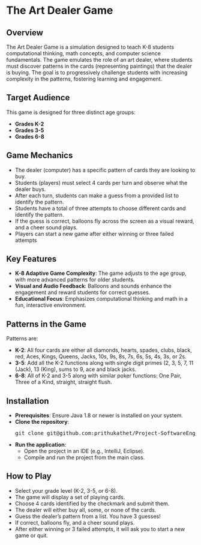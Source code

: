 <h1>The Art Dealer Game</h1>

<h2>Overview</h2>
<p>
The Art Dealer Game is a simulation designed to teach K-8 students computational thinking, math concepts, and computer science fundamentals. The game emulates the role of an art dealer, where students must discover patterns in the cards (representing paintings) that the dealer is buying. The goal is to progressively challenge students with increasing complexity in the patterns, fostering learning and engagement.
</p>

<h2>Target Audience</h2>
<p>This game is designed for three distinct age groups:</p>
<ul>
    <li><strong>Grades K-2</strong></li>
    <li><strong>Grades 3-5</strong></li>
    <li><strong>Grades 6-8</strong></li>
</ul>

<h2>Game Mechanics</h2>
<ul>
    <li>The dealer (computer) has a specific pattern of cards they are looking to buy.</li>
    <li>Students (players) must select 4 cards per turn and observe what the dealer buys.</li>
    <li>After each turn, students can make a guess from a provided list to identify the pattern.</li>
	<li>Students have a total of three attempts to choose different cards and identify the pattern.</li>
    <li>If the guess is correct, balloons fly across the screen as a visual reward, and a cheer sound plays.</li>
    <li>Players can start a new game after either winning or three failed attempts</li>
</ul>

<h2>Key Features</h2>
<ul>
    <li><strong>K-8 Adaptive Game Complexity</strong>: The game adjusts to the age group, with more advanced patterns for older students.</li>
    <li><strong>Visual and Audio Feedback</strong>: Balloons and sounds enhance the engagement and reward students for correct guesses.</li>
    <li><strong>Educational Focus</strong>: Emphasizes computational thinking and math in a fun, interactive environment.</li>
</ul>

<h2>Patterns in the Game</h2>
<p>Patterns are:</p>
<ul>
    <li><strong>K-2</strong>: All four cards are either all diamonds, hearts, spades, clubs, black, red, Aces, Kings, Queens, Jacks, 10s, 9s, 8s, 7s, 6s, 5s, 4s, 3s, or 2s.</li>
    <li><strong>3-5</strong>: Add all the K-2 functions along with single digit primes (2, 3, 5, 7, 11 (Jack), 13 (King), sums to 9, ace and black jacks.</li>
    <li><strong>6-8</strong>: All of K-2 and 3-5 along with similar poker functions: One Pair, Three of a Kind, straight, straight flush.</li>
</ul>

<h2>Installation</h2>
<ul>
    <li><strong>Prerequisites</strong>: Ensure Java 1.8 or newer is installed on your system.</li>
    <li><strong>Clone the repository</strong>:
        <pre>git clone git@github.com:prithukathet/Project-SoftwareEngineering.git</pre>
    </li>
    <li><strong>Run the application</strong>:
        <ul>
            <li>Open the project in an IDE (e.g., IntelliJ, Eclipse).</li>
            <li>Compile and run the project from the main class.</li>
        </ul>
    </li>
</ul>

<h2>How to Play</h2>
<ul>
    <li>Select your grade level (K-2, 3-5, or 6-8).</li>
    <li>The game will display a set of playing cards.</li>
    <li>Choose 4 cards identified by the checkmark and submit them.</li>
    <li>The dealer will either buy all, some, or none of the cards.</li>
    <li>Guess the dealer’s pattern from a list. You have 3 guesses!</li>
    <li>If correct, balloons fly, and a cheer sound plays.</li>
    <li>After either winning or 3 failed attempts, it will ask you to start a new game or quit.</li>
</ul>

</body>
</html>
